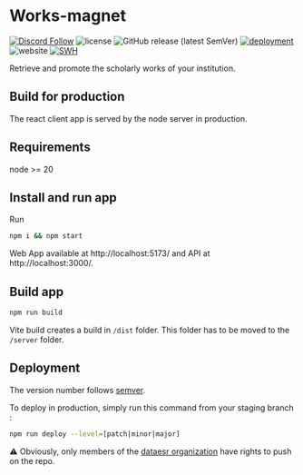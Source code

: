 # Works-magnet

[![Discord Follow](https://dcbadge.vercel.app/api/server/TudsqDqTqb?style=flat)](https://discord.gg/TudsqDqTqb)
![license](https://img.shields.io/github/license/dataesr/works-magnet)
![GitHub release (latest SemVer)](https://img.shields.io/github/v/release/dataesr/works-magnet)
[![deployment](https://github.com/dataesr/works-magnet/actions/workflows/production.yml/badge.svg)](https://github.com/dataesr/works-magnet/actions/workflows/production.yml)
![website](https://img.shields.io/website?url=https%3A%2F%2Fworks-magnet.esr.gouv.fr)
[![SWH](https://archive.softwareheritage.org/badge/origin/https://github.com/dataesr/works-magnet)](https://archive.softwareheritage.org/browse/origin/?origin_url=https://github.com/dataesr/works-magnet)

Retrieve and promote the scholarly works of your institution.

## Build for production

The react client app is served by the node server in production.

## Requirements

node >= 20

## Install and run app

Run

```sh
npm i && npm start
```

Web App available at http://localhost:5173/ and API at http://localhost:3000/.

## Build app

```sh
npm run build
```

Vite build creates a build in `/dist` folder. This folder has to be moved to the `/server` folder.

## Deployment

The version number follows [semver](https://semver.org/).

To deploy in production, simply run this command from your staging branch :

```sh
npm run deploy --level=[patch|minor|major]
```

:warning: Obviously, only members of the [dataesr organization](https://github.com/dataesr/) have rights to push on the repo.